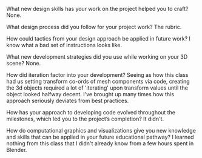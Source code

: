 What new design skills has your work on the project helped you to craft?
None.

What design process did you follow for your project work?
The rubric.

How could tactics from your design approach be applied in future work?
I know what a bad set of instructions looks like.

What new development strategies did you use while working on your 3D scene?
None.

How did iteration factor into your development?
Seeing as how this class had us setting transform co-ords of mesh components via code, creating the 3d objects required a lot of 'iterating' upon transform values until the object looked halfway decent. I've brought up many times how this approach seriously deviates from best practices.

How has your approach to developing code evolved throughout the milestones, which led you to the project’s completion?
It didn't.

How do computational graphics and visualizations give you new knowledge and skills that can be applied in your future educational pathway?
I learned nothing from this class that I didn't already know from a few hours spent in Blender.
